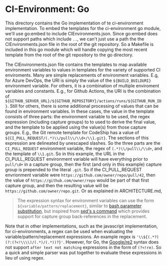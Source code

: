 # CI-Environment: Go

This directory contains the Go implementation of te ci-environment implementation.
To embed the templates for the ci-environment go module, we'll use go:embed to include CIEnvironments.json.
Since go:embed does not support paths which include `..`, we can't just use a path the the CIEnvironments.json
file in the root of the git repository. So a Makefile is included in this go module which will handle copying the
most recent template from the root of the git repository to the go directory.

The CIEnvironments.json file contains the templates to map available environment variables to values in templates
for the variety of supported CI enviroments.  Many are simple replacements of environment variables. E.g, for 
Azure DevOps, the URI is simply the value of the `${BUILD_BUILDURI}` environment variable. For others, it is a
combination of multiple enviroment variables and constants. E.g., for Github Actions, the URI is the combination
of `${GITHUB_SERVER_URL}/${GITHUB_REPOSITORY}/actions/runs/${GITHUB_RUN_ID}`. Still for others, there is some
additional processing of values that can be found in environment variables. In these cases, the value in the
template consists of three parts: the environment variable to be used, the regex expression (including capture
groups) to to used to derive the final value, and the template to be applied using the value(s) from those 
capture groups. E.g., the Git remote template for CodeShip has a value of `${CI_PULL_REQUEST/(.*)\\/pull\\/\\d+/\\1.git}`.
The sections of this expression are delineated by unescaped slashes.  So the three parts are the `CI_PULL_REQUEST`
environment variable, the regex of `(.*)\\/pull\\/\\d+`, and the template of `\\1.git`. So in this example, the URL
in the CI_PULL_REQUEST environment variable will have everything prior to `pull/\d+` in a capture group, then the first
(and only in this example) capture group is prepended to the literal `.git`. So if the CI_PULL_REQUEST envrionment variable
were `https://github.com/owner/repo/pull/42`, then the value of `https://github.com/owner/repo` would be part of that
first capture group, and then the resulting value will be `https://github.com/owner/repo.git`. Or as explained in
ARCHITECTURE.md,
>The expression syntax for environment variables can use the form `${variable/pattern/replacement}`, similar to [bash parameter substitution](https://tldp.org/LDP/abs/html/parameter-substitution.html), but inspired from [sed's s command](https://www.gnu.org/software/sed/manual/html_node/The-_0022s_0022-Command.html) which provides support for capture group back-references in the replacement.

Note that in other implementations, such as the javascript implementation, for ci-environments, a regex can be
used when evaluating the variable/pattern/replacement expressions. An example regex is `'\\${(.*?)(?:(?<!\\\\)/(.*)/(.*))?}'`. 
However, for Go, the [Google/re2](https://github.com/google/re2/wiki/Syntax) syntax does not support `after text not matching`
expressions in the form of `(?<!re)`. So a quick and simple parser was put together to evaluate these expressions in
lieu of using regex.

